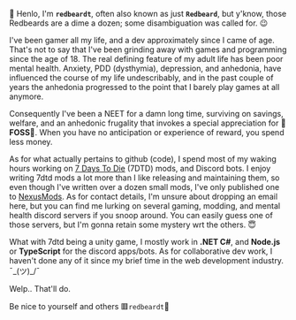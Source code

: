 👋 Henlo, I'm **`redbeardt`**, often also known as just **`Redbeard`**, but y'know, those Redbeards are a dime a dozen; some disambiguation was called for. 😉

I've been gamer all my life, and a dev approximately since I came of age. That's not to say that I've been grinding away with games and programming since the age of 18. The real defining feature of my adult life has been poor mental health. Anxiety, PDD (dysthymia), depression, and anhedonia, have influenced the course of my life undescribably, and in the past couple of years the anhedonia progressed to the point that I barely play games at all anymore.

Consequently I've been a NEET for a damn long time, surviving on savings, welfare, and an anhedonic frugality that invokes a special appreciation for 💝**FOSS**💝. When you have no anticipation or experience of reward, you spend less money.

As for what actually pertains to github (code), I spend most of my waking hours working on [7 Days To Die](https://7daystodie.com/) (7DTD) mods, and Discord bots. I enjoy writing 7dtd mods a lot more than I like releasing and maintaining them, so even though I've written over a dozen small mods, I've only published one to [NexusMods](https://www.nexusmods.com/). As for contact details, I'm unsure about dropping an email here, but you can find me lurking on several gaming, modding, and mental health discord servers if you snoop around. You can easily guess one of those servers, but I'm gonna retain some mystery wrt the others. 😇

What with 7dtd being a unity game, I mostly work in **.NET C#**, and **Node.js** or **TypeScript** for the discord apps/bots. As for collaborative dev work, I haven't done any of it since my brief time in the web development industry. ¯\_(ツ)_/¯

Welp.. That'll do.

Be nice to yourself and others
🟥`redbeardt`🧔
